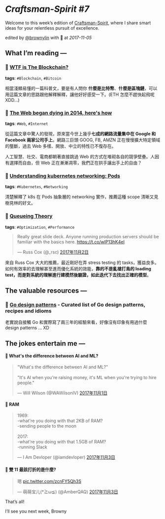 # *Craftsman-Spirit #7*

Welcome to this week’s edition of [Craftsman-Spirit](https://tinyletter.com/craftsman-spirit), where I share smart ideas for your relentless pursuit of excellence.

edited by [@brownylin](https://twitter.com/brownylin) with 💖 at *2017-11-05*


## **What I’m reading —**

### 🔖 [WTF is The Blockchain?](https://hackernoon.com/wtf-is-the-blockchain-1da89ba19348)

**tags**: `#Blockchain`, `#Bitcoin`

相當淺顯易懂的一篇科普文，要是有人問你 **什麼是比特幣**、**什麼是區塊鏈**，可以用這篇文章的思路跟他解釋解釋，讓他好好感受一下。(ETH 怎麼不趕快起飛呢 XDD...)

### 🔖 [The Web began dying in 2014, here's how](https://staltz.com/the-web-began-dying-in-2014-heres-how.html)

**tags**: `#Web`, `#Internet`

從這篇文章中驚人的發現，原來當今世上幾乎**七成的網路流量集中在 Google 和 Facebook 兩家公司手上**。網路三巨頭 GOOG, FB, AMZN 正在慢慢擴大特定領域的壟斷，過去 Web 多樣、開放、中立的特性已不復存在。

人工智慧、社交、電商都朝著直接跳過 Web 的方式在堆砌各自的競爭壁壘。人因有選擇而自由，但 Web 正在漸漸凋零，我們正在拱手讓出手上的自由？

### 🔖 [Understanding kubernetes networking: Pods](https://medium.com/google-cloud/understanding-kubernetes-networking-pods-7117dd28727)

**tags**: `#Kubernetes`, `#Networking`

清楚解釋了 k8s 在 Pods 抽象層的 networking 實作，推薦這種 scope 清晰又見樹見林的好文。

### 🔖 [Queueing Theory](https://speakerdeck.com/emfree/queueing-theory)

**tags**: `#Optimization`, `#Performance`

<blockquote class="twitter-tweet" data-lang="zh-tw"><p lang="en" dir="ltr">Really great slide deck. Anyone running production servers should be familiar with the basics here. <a href="https://t.co/wIP13hK4eI">https://t.co/wIP13hK4eI</a></p>&mdash; Russ Cox (@_rsc) <a href="https://twitter.com/_rsc/status/926079116465623040?ref_src=twsrc%5Etfw">2017年11月2日</a></blockquote>

來自 Russ Cox 大大的推薦，最近剛好在弄 stress testing 的 tasks，獲益良多。如何有效率的去理解甚至進而優化系統的效能，**靠的不是亂槍打鳥的 loading test，而是對系統的理解進行建模然後驗證，如此迭代下去找出正確的模型**。


## **The valuable resources —**

### 🔦 [Go design patterns](https://github.com/tmrts/go-patterns) - Curated list of Go design patterns, recipes and idioms

老實說自接觸 Go 和實際寫了兩三年的經驗來看，好像沒有印象有用過什麼 design patterns ... XD


## **The jokes entertain me —**

#### 🤣 What's the difference between AI and ML?

<blockquote class="twitter-tweet" data-lang="zh-tw"><p lang="en" dir="ltr">&quot;What&#39;s the difference between AI and ML?&quot;<br><br>&quot;It&#39;s AI when you&#39;re raising money, it&#39;s ML when you&#39;re trying to hire people.&quot;</p>&mdash; Will Wilson (@WAWilsonIV) <a href="https://twitter.com/WAWilsonIV/status/925599712849174528?ref_src=twsrc%5Etfw">2017年11月1日</a></blockquote>

#### 🤣 RAM

<blockquote class="twitter-tweet" data-lang="zh-tw"><p lang="en" dir="ltr">1969:<br>-what&#39;re you doing with that 2KB of RAM?<br>-sending people to the moon<br><br>2017:<br>-what&#39;re you doing with that 1.5GB of RAM?<br>-running Slack</p>&mdash; I Am Devloper (@iamdevloper) <a href="https://twitter.com/iamdevloper/status/926458505355235328?ref_src=twsrc%5Etfw">2017年11月3日</a></blockquote>

#### 🤣 雙 11 最該打折的是什麼?

<blockquote class="twitter-tweet" data-cards="hidden" data-lang="zh-tw"><p lang="ja" dir="ltr">嗯 <a href="https://t.co/zcnFY5Qh3S">pic.twitter.com/zcnFY5Qh3S</a></p>&mdash; 萌萌宝儿(*≧ω≦) (@AmberQAQ) <a href="https://twitter.com/AmberQAQ/status/926268526804869120?ref_src=twsrc%5Etfw">2017年11月3日</a></blockquote>


That’s all!

I’ll see you next week,
Browny
